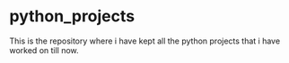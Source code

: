 # python_projects
This is the repository where i have kept all the python projects that i have worked on till now. 
